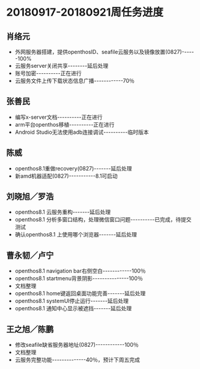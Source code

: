 # 20180917-20180921周任务进度

## 肖络元
- 外网服务器搭建，提供openthosID、seafile云服务以及镜像放置(0827)------100%
- 云服务server关闭共享--------延后处理
- 账号加密----------正在进行
- 云服务文件上传下载状态信息广播------------70％

## 张善民
- 编写x-server文档----------正在进行
- arm平台openthos移植----------正在进行
- Android Studio无法使用adb连接调试----------临时版本

## 陈威
- openthos8.1重做recovery(0827)-------延后处理
- 新amd机器适配(0827)-----------8.1可启动

## 刘晓旭／罗浩
- openthos8.1 云服务重构-------延后处理
- openthos8.1 分析多窗口结构，处理微信窗口问题----------已完成，待提交测试
- 确认openthos8.1 上使用哪个浏览器-------延后处理

## 曹永韧／卢宁
- openthos8.1 navigation bar右侧空白------------100％
- openthos8.1 startmenu背景阴影---------------100％
- 文档整理
- openthos8.1 home键返回桌面功能完善-------延后处理
- openthos8.1 systemUI停止运行-------延后处理
- openthos8.1 通知中心显示被遮挡-------延后处理

## 王之旭／陈鹏
- 修改seafile缺省服务器地址(0827)------------100％
- 文档整理
- 云服务完整功能--------------40％，预计下周五完成

